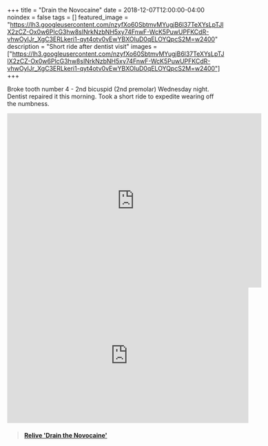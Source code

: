 +++
title =  "Drain the Novocaine"
date = 2018-12-07T12:00:00-04:00
noindex = false
tags = []
featured_image = "https://lh3.googleusercontent.com/nzyfXo60SbtmvMYugjB6l37TeXYsLpTJlX2zCZ-Ox0w6PlcG3hw8sINrkNzbNH5xy74FnwF-WcK5PuwUPFKCdR-vhwOyIJr_XgC3ERLkeri1-qyt4otv0vEwYBXOIuD0qELOYQpcS2M=w2400"
description = "Short ride after dentist visit"
images = ["https://lh3.googleusercontent.com/nzyfXo60SbtmvMYugjB6l37TeXYsLpTJlX2zCZ-Ox0w6PlcG3hw8sINrkNzbNH5xy74FnwF-WcK5PuwUPFKCdR-vhwOyIJr_XgC3ERLkeri1-qyt4otv0vEwYBXOIuD0qELOYQpcS2M=w2400"]
+++

Broke tooth number 4 - 2nd bicuspid (2nd premolar) Wednesday night. Dentist repaired it this morning. Took a short ride to expedite wearing off the numbness.   

<iframe height='405' width='590' frameborder='0' allowtransparency='true' scrolling='no' src='https://www.strava.com/activities/2005011519/embed/cb0dd7e699a098054db8af951309914983423f0b'></iframe>

<iframe width="560" height="315" src="https://www.youtube.com/embed/vxpYOqaHwNs" frameborder="0" allow="accelerometer; autoplay; encrypted-media; gyroscope; picture-in-picture" allowfullscreen></iframe>

<blockquote class="embedly-card" data-card-controls="0" data-card-key="f1631a41cb254ca5b035dc5747a5bd75"><h4><a href="https://www.relive.cc/view/2005011519?r=embed-site">Relive 'Drain the Novocaine'</a></h4></blockquote>
        <script async src="https://cdn.embedly.com/widgets/platform.js" charset="UTF-8"></script>
